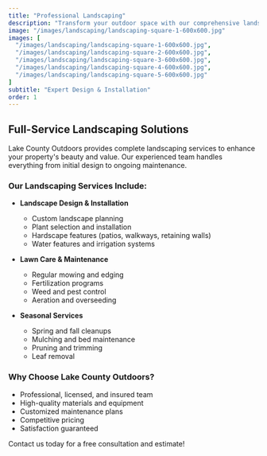 ```yaml
---
title: "Professional Landscaping"
description: "Transform your outdoor space with our comprehensive landscaping services including design, installation, and maintenance."
image: "/images/landscaping/landscaping-square-1-600x600.jpg"
images: [
  "/images/landscaping/landscaping-square-1-600x600.jpg",
  "/images/landscaping/landscaping-square-2-600x600.jpg",
  "/images/landscaping/landscaping-square-3-600x600.jpg",
  "/images/landscaping/landscaping-square-4-600x600.jpg",
  "/images/landscaping/landscaping-square-5-600x600.jpg"
]
subtitle: "Expert Design & Installation"
order: 1
---
```


## Full-Service Landscaping Solutions

Lake County Outdoors provides complete landscaping services to enhance your property's beauty and value. Our experienced team handles everything from initial design to ongoing maintenance.

### Our Landscaping Services Include:

- **Landscape Design & Installation**
  - Custom landscape planning
  - Plant selection and installation
  - Hardscape features (patios, walkways, retaining walls)
  - Water features and irrigation systems

- **Lawn Care & Maintenance**
  - Regular mowing and edging
  - Fertilization programs
  - Weed and pest control
  - Aeration and overseeding

- **Seasonal Services**
  - Spring and fall cleanups
  - Mulching and bed maintenance
  - Pruning and trimming
  - Leaf removal

### Why Choose Lake County Outdoors?

- Professional, licensed, and insured team
- High-quality materials and equipment
- Customized maintenance plans
- Competitive pricing
- Satisfaction guaranteed

Contact us today for a free consultation and estimate!